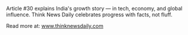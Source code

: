 Article #30 explains India's growth story — in tech, economy, and global influence. Think News Daily celebrates progress with facts, not fluff.

Read more at: www.thinknewsdaily.com